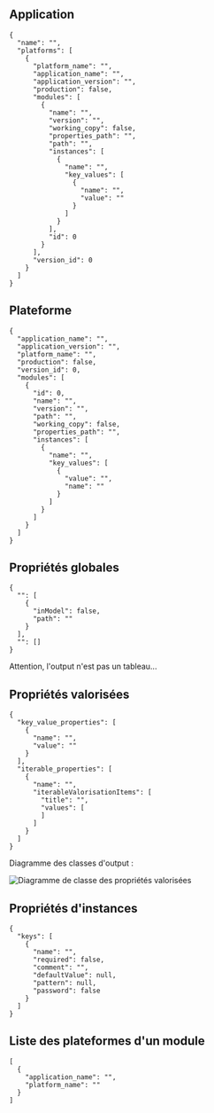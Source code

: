 ## Application

    {
      "name": "",
      "platforms": [
        {
          "platform_name": "",
          "application_name": "",
          "application_version": "",
          "production": false,
          "modules": [
            {
              "name": "",
              "version": "",
              "working_copy": false,
              "properties_path": "",
              "path": "",
              "instances": [
                {
                  "name": "",
                  "key_values": [
                    {
                      "name": "",
                      "value": ""
                    }
                  ]
                }
              ],
              "id": 0
            }
          ],
          "version_id": 0
        }
      ]
    }

## Plateforme

    {
      "application_name": "",
      "application_version": "",
      "platform_name": "",
      "production": false,
      "version_id": 0,
      "modules": [
        {
          "id": 0,
          "name": "",
          "version": "",
          "path": "",
          "working_copy": false,
          "properties_path": "",
          "instances": [
            {
              "name": "",
              "key_values": [
                {
                  "value": "",
                  "name": ""
                }
              ]
            }
          ]
        }
      ]
    }

## Propriétés globales

    {
      "": [
        {
          "inModel": false,
          "path": ""
        }
      ],
      "": []
    }

Attention, l'output n'est pas un tableau...

## Propriétés valorisées

    {
      "key_value_properties": [
        {
          "name": "",
          "value": ""
        }
      ],
      "iterable_properties": [
        {
          "name": "",
          "iterableValorisationItems": [
            "title": "",
            "values": [
            ]
          ]
        }
      ]
    }

Diagramme des classes d'output :

![Diagramme de classe des propriétés valorisées](schémas/valorised-properties.png)

## Propriétés d'instances

    {
      "keys": [
        {
          "name": "",
          "required": false,
          "comment": "",
          "defaultValue": null,
          "pattern": null,
          "password": false
        }
      ]
    }

## Liste des plateformes d'un module

    [
      {
        "application_name": "",
        "platform_name": ""
      }
    ]